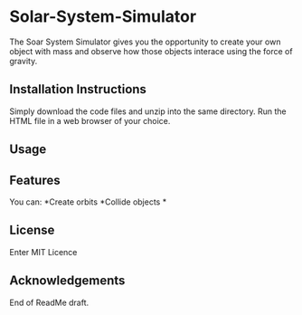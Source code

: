 # Solar-System-Simulator
The Soar System Simulator gives you the opportunity to create your own object with mass and observe how those objects
interace using the force of gravity.

## Installation Instructions
Simply download the code files and unzip into the same directory. Run the HTML file in a web browser of your choice.

## Usage

## Features
You can:
*Create orbits
*Collide objects
*

## License
Enter MIT Licence

## Acknowledgements

End of ReadMe draft.
